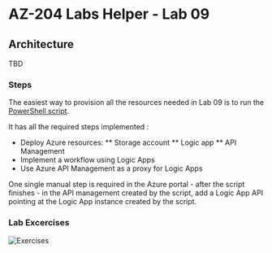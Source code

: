 # AZ-204 Labs Helper - Lab 09

## Architecture
TBD

### Steps
The easiest way to provision all the resources needed in Lab 09 is to run the [PowerShell script](deployment-script-lab09.ps1).

It has all the required steps implemented :
* Deploy Azure resources:
** Storage account
** Logic app
** API Management
* Implement a workflow using Logic Apps
* Use Azure API Management as a proxy for Logic Apps

One single manual step is required in the Azure portal - after the script finishes - in the API management created by the script, add a Logic App API pointing at the Logic App instance created by the script.

### Lab Excercises

![Exercises](desc-img/az204-lab09.jpeg)
